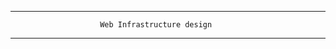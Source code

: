 -------------------------------------------------------------------------------
                        Web Infrastructure design
-------------------------------------------------------------------------------
